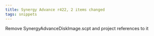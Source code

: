 ```yaml
---
title: Synergy Advance r422, 2 items changed
tags: snippets
---
```


Remove SynergyAdvanceDiskImage.scpt and project references to it
